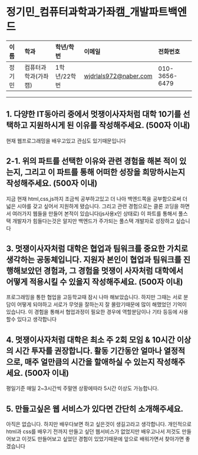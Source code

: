 # 정기민_컴퓨터과학과가좌캠_개발파트백엔드

|이름|학과|학년/학번|이메일|전화번호
|:-|:-|:-|:-|:-|
|정기민|컴퓨터과학과(가좌캠)|1학년/22학번|wjdrlals972@naber.com|010-3656-6479|

---
## 1. 다양한 IT동아리 중에서 멋쟁이사자처럼 대학 10기를 선택하고 지원하시게 된 이유를 작성해주세요. (500자 이내)
현재 웹프로그래밍을 배우고있고 관심도 있기때문입니다

## 2-1. 위의 파트를 선택한 이유와 관련 경험을 해본 적이 있는지, 그리고 이 파트를 통해 어떠한 성장을 희망하시는지 작성해주세요. (500자 이내)
지금 현재 html,css,js까지 조금씩 공부하고있고 더 나아 백엔드쪽을 공부함으로써 더 넓은 시야를 갖고 싶어서 지원하게 됐습니다. 그리고 관련 경험으로는 클론 코딩을 하면서 여러가지 웹들을 만들어 본적이 있습니다(js사용x인 상태로) 이 파트를 통해서 풀스택 개발자가 힘들다는것은 알지만 백엔드가 주가되는 풀스택 개발자로 성장하고 싶습니다

## 3. 멋쟁이사자처럼 대학은 협업과 팀워크를 중요한 가치로 생각하는 공동체입니다. 지원자 본인이 협업과 팀워크를 진행해보았던 경험과, 그 경험을 멋쟁이 사자처럼 대학에서 어떻게 적용시킬 수 있을지 작성해주세요. (500자 이내)
프로그래밍을 통한 협업을 고등학교때 잠시 나마 해보았습니다. 하지만 그때는 서로 분담이 어떻게 되야하고 서로가 무엇을 잘하는지 잘 몰랐기때문에 많이 해맸었던 기억이 있습니다. 이 경험을 통해서 협업과정이 필요한 경우에  역할분담이나 기타 등등에 사용할수 있다고 생각합니다

## 4. 멋쟁이사자처럼 대학은 최소 주 2회 모임 & 10시간 이상의 시간 투자를 권장합니다. 활동 기간동안 얼마나 열정적으로, 매주 얼만큼의 시간을 할애하실 수 있는지 작성해주세요. (500자 이내)
평일기준 매일 2~3시간씩 주말엔 상황에따라 5시간 이상도 가능합니다.

## 5. 만들고싶은 웹 서비스가 있다면 간단히 소개해주세요.
아직은 없습니다. 하지만 배우다보면 하고 싶은것이 생길고라고 생각합니다. 개인적으로 html과 css를 배우기 전까지 만들고 싶던 웹서비스가 없었지만 배우고나서 저것도 만들어보고 이것도 만들어보고 싶었던 경험이 있었기때문에 앞으로 배워가면서 찾아가면 좋겠습니다

